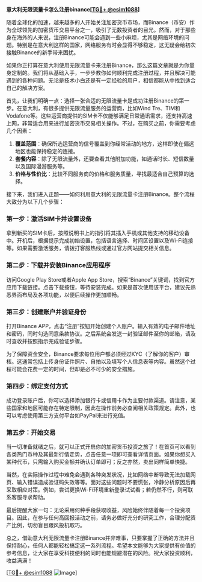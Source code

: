 **意大利无限流量卡怎么注册binance[[TG💪+ @esim1088](https://t.me/s/esim1088)]**

随着全球化的加速，越来越多的人开始关注加密货币市场，而Binance（币安）作为全球领先的加密货币交易平台之一，吸引了无数投资者的目光。然而，对于那些身在海外的人来说，注册Binance可能会遇到一些小麻烦，尤其是网络环境的问题。特别是在意大利这样的国家，网络服务有时会显得不够稳定，这无疑会给初次接触Binance的新手带来困扰。

如果你正打算在意大利使用无限流量卡来注册Binance，那么这篇文章就是为你量身定制的。我们将从基础入手，一步步教你如何顺利完成注册过程，并且解决可能遇到的各种问题。无论是技术小白还是有一定经验的用户，相信都能从中找到适合自己的解决方案。

首先，让我们明确一点：选择一张合适的无限流量卡是成功注册Binance的第一步。在意大利，有很多提供无限流量服务的运营商，比如Wind Tre、TIM和Vodafone等。这些运营商提供的SIM卡不仅能够满足日常通讯需求，还支持高速上网，非常适合用来进行加密货币交易相关操作。不过，在购买之前，你需要考虑几个因素：

1. **覆盖范围**：确保所选运营商的信号覆盖到你经常活动的地方，这样即使在偏远地区也能保持稳定的连接。
2. **套餐内容**：除了无限流量外，还要查看其他附加功能，如通话时长、短信数量以及国际漫游服务等。
3. **价格与性价比**：比较不同服务商的价格和服务质量，寻找最适合自己预算的选择。

接下来，我们进入正题——如何利用意大利的无限流量卡注册Binance。整个流程大致分为以下几个步骤：

### 第一步：激活SIM卡并设置设备

拿到新买的SIM卡后，按照说明书上的指引将其插入手机或其他支持的移动设备中。开机后，根据提示完成初始设置，包括语言选择、时间区设置以及Wi-Fi连接等。如果需要激活服务，请拨打客服热线或通过官方网站提交相关信息。

### 第二步：下载并安装Binance应用程序

访问Google Play Store或者Apple App Store，搜索“Binance”关键词，找到官方应用下载链接。点击下载按钮，等待安装完成。如果是首次使用该平台，建议先熟悉界面布局及各项功能，以便后续操作更加顺畅。

### 第三步：创建账户并验证身份

打开Binance APP，点击“注册”按钮开始创建个人账户。输入有效的电子邮件地址和密码，同时勾选同意条款协议。之后系统会发送一封验证邮件至你的邮箱，请及时查收并按照指示完成验证步骤。

为了保障资金安全，Binance要求每位用户都必须经过KYC（了解你的客户）审核。这通常包括上传身份证件照片、自拍以及填写个人信息表等内容。虽然这个过程可能会花费一定的时间，但却是必不可少的安全措施。

### 第四步：绑定支付方式

成功登录账户后，你可以选择添加银行卡或信用卡作为主要付款渠道。请注意，某些国家和地区可能存在特定限制，因此在操作前务必查阅相关政策规定。此外，也可以考虑使用第三方支付平台如PayPal来进行充值。

### 第五步：开始交易

当一切准备就绪之后，就可以正式开启你的加密货币投资之旅了！在首页可以看到各类热门币种及其最新行情走势，点击任意一项即可查看详情页面。如果你想买入某种代币，只需输入购买金额并确认订单即可；反之亦然，卖出同样简单快捷。

当然，在实际操作过程中难免会遇到各种突发状况，比如网络中断导致无法加载网页、输入错误造成验证码失效等等。面对这些问题时不要慌张，冷静分析原因后再采取相应对策。例如，尝试更换Wi-Fi环境重新登录试试看；若仍然不行，则可联系客服寻求帮助。

最后提醒大家一句：无论采用何种手段获取收益，风险始终伴随着每一个投资项目。因此，在参与任何高回报活动之前，请务必做好充分的研究工作，合理分配资产比例，切勿盲目跟风投机取巧。

总之，借助意大利无限流量卡注册Binance并非难事，只要掌握了正确的方法并且保持耐心，任何人都能轻松搞定这一系列流程。希望本文能够为大家提供有价值的参考信息，让大家在享受科技便利的同时也能规避潜在的风险。祝大家投资顺利，收益满满！

[[TG💪+ @esim1088](https://t.me/s/esim1088) ![Image](https://i.postimg.cc/4NQfJmqS/Snipaste-2025-05-13-00-14-12.png)]
